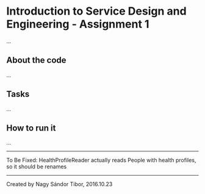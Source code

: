 # Introduction to Service Design and Engineering - Assignment 1

...

## About the code

...

## Tasks

...

## How to run it

...

----

To Be Fixed:
HealthProfileReader actually reads People with health profiles, so it should be renames

----

Created by Nagy Sándor Tibor, 2016.10.23